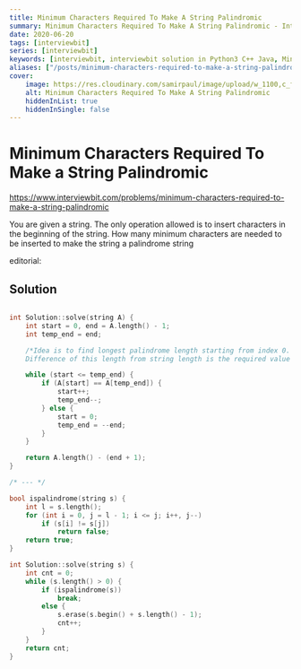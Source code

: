 ```yaml
---
title: Minimum Characters Required To Make A String Palindromic
summary: Minimum Characters Required To Make A String Palindromic - Interviewbit Solution Explained
date: 2020-06-20
tags: [interviewbit]
series: [interviewbit]
keywords: [interviewbit, interviewbit solution in Python3 C++ Java, Minimum Characters Required To Make A String Palindromic solution]
aliases: ["/posts/minimum-characters-required-to-make-a-string-palindromic", "/blog/posts/minimum-characters-required-to-make-a-string-palindromic", "/minimum-characters-required-to-make-a-string-palindromic"]
cover:
    image: https://res.cloudinary.com/samirpaul/image/upload/w_1100,c_fit,co_rgb:FFFFFF,l_text:Arial_70_bold:Minimum Characters Required To Make A String Palindromic - Solution Explained/problem-solving.webp
    alt: Minimum Characters Required To Make A String Palindromic
    hiddenInList: true
    hiddenInSingle: false
---
```


# Minimum Characters Required To Make a String Palindromic

https://www.interviewbit.com/problems/minimum-characters-required-to-make-a-string-palindromic


You are given a string. The only operation allowed is to insert characters in the beginning of the string.
How many minimum characters are needed to be inserted to make the string a palindrome string

editorial:
## Solution

```cpp

int Solution::solve(string A) {
	int start = 0, end = A.length() - 1;
	int temp_end = end;

	/*Idea is to find longest palindrome length starting from index 0.
    Difference of this length from string length is the required value */

	while (start <= temp_end) {
		if (A[start] == A[temp_end]) {
			start++;
			temp_end--;
		} else {
			start = 0;
			temp_end = --end;
		}
	}

	return A.length() - (end + 1);
}

/* --- */

bool ispalindrome(string s) {
	int l = s.length();
	for (int i = 0, j = l - 1; i <= j; i++, j--)
		if (s[i] != s[j])
			return false;
	return true;
}

int Solution::solve(string s) {
	int cnt = 0;
	while (s.length() > 0) {
		if (ispalindrome(s))
			break;
		else {
			s.erase(s.begin() + s.length() - 1);
			cnt++;
		}
	}
	return cnt;
}
```